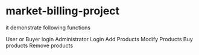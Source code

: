 # market-billing-project
it demonstrate following functions

User or Buyer login
Administrator Login
Add Products
Modify Products
Buy products
Remove products



